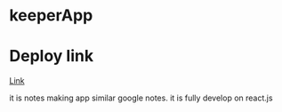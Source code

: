# keeperApp

# Deploy link
<a href="https://ciao-keeper-app.web.app/">Link</a>


it is notes making app similar  google notes. it is fully develop on react.js
